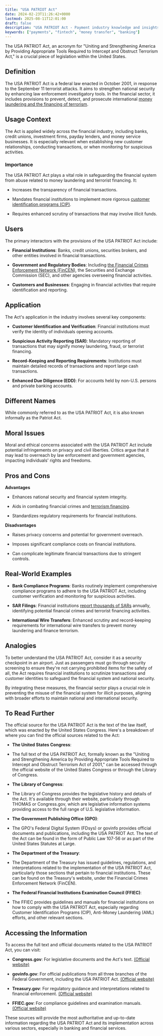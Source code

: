 ```yaml
---
title: "USA PATRIOT Act"
date: 2024-02-23T11:26:42+0000
lastmod: 2025-08-11T12:01:00
draft: false
description: "USA PATRIOT Act - Payment industry knowledge and insights"
keywords: ["payments", "fintech", "money transfer", "banking"]
---
```


The USA PATRIOT Act, an acronym for "Uniting and Strengthening America by Providing Appropriate Tools Required to Intercept and Obstruct Terrorism Act," is a crucial piece of legislation within the United States.

## Definition

The USA PATRIOT Act is a federal law enacted in October 2001, in response to the September 11 terrorist attacks. It aims to strengthen national security by enhancing law enforcement investigatory tools. In the financial sector, it includes provisions to prevent, detect, and prosecute international [money laundering and the financing of terrorism](https://faisalkhanllc.xyz/resources/payments-wiki/a/anti-money-laundering-aml/).

## Usage Context

The Act is applied widely across the financial industry, including banks, credit unions, investment firms, payday lenders, and money service businesses. It is especially relevant when establishing new customer relationships, conducting transactions, or when monitoring for suspicious activities.

### Importance

The USA PATRIOT Act plays a vital role in safeguarding the financial system from abuse related to money laundering and terrorist financing. It:

- Increases the transparency of financial transactions.

- Mandates financial institutions to implement more rigorous [customer identification programs (CIP)](https://faisalkhanllc.xyz/resources/payments-wiki/c/customer-identification-program-cip/).

- Requires enhanced scrutiny of transactions that may involve illicit funds.

## Users

The primary interactors with the provisions of the USA PATRIOT Act include:

- **Financial Institutions**: Banks, credit unions, securities brokers, and other entities involved in financial transactions.

- **Government and Regulatory Bodies**: Including [the Financial Crimes Enforcement Network (FinCEN)](https://faisalkhanllc.xyz/resources/payments-wiki/f/financial-crimes-enforcement-network-fincen/), the Securities and Exchange Commission (SEC), and other agencies overseeing financial activities.

- **Customers and Businesses**: Engaging in financial activities that require identification and reporting.

## Application

The Act's application in the industry involves several key components:

- **Customer Identification and Verification**: Financial institutions must verify the identity of individuals opening accounts.

- **Suspicious Activity Reporting (SAR)**: Mandatory reporting of transactions that may signify money laundering, fraud, or terrorist financing.

- **Record-Keeping and Reporting Requirements**: Institutions must maintain detailed records of transactions and report large cash transactions.

- **Enhanced Due Diligence (EDD)**: For accounts held by non-U.S. persons and private banking accounts.

## Different Names

While commonly referred to as the USA PATRIOT Act, it is also known informally as the Patriot Act.

## Moral Issues

Moral and ethical concerns associated with the USA PATRIOT Act include potential infringements on privacy and civil liberties. Critics argue that it may lead to overreach by law enforcement and government agencies, impacting individuals' rights and freedoms.

## Pros and Cons

**Advantages**

- Enhances national security and financial system integrity.

- Aids in combating financial crimes and [terrorism financing](https://faisalkhanllc.xyz/resources/payments-wiki/t/terrorist-financing-tf/).

- Standardizes regulatory requirements for financial institutions.

**Disadvantages**

- Raises privacy concerns and potential for government overreach.

- Imposes significant compliance costs on financial institutions.

- Can complicate legitimate financial transactions due to stringent controls.

## Real-World Examples

- **Bank Compliance Programs**: Banks routinely implement comprehensive compliance programs to adhere to the USA PATRIOT Act, including customer verification and monitoring for suspicious activities.

- **SAR Filings**: Financial institutions [report thousands of SARs](https://faisalkhanllc.xyz/resources/payments-wiki/s/suspicious-activity-report-sar/) annually, identifying potential financial crimes and terrorist financing activities.

- **International Wire Transfers**: Enhanced scrutiny and record-keeping requirements for international wire transfers to prevent money laundering and finance terrorism.

## Analogies

To better understand the USA PATRIOT Act, consider it as a security checkpoint in an airport. Just as passengers must go through security screening to ensure they're not carrying prohibited items for the safety of all, the Act requires financial institutions to scrutinize transactions and customer identities to safeguard the financial system and national security.

By integrating these measures, the financial sector plays a crucial role in preventing the misuse of the financial system for illicit purposes, aligning with broader efforts to maintain national and international security.

## To Read Further

The official source for the USA PATRIOT Act is the text of the law itself, which was enacted by the United States Congress. Here's a breakdown of where you can find the official sources related to the Act:

- **The United States Congress**:

- The full text of the USA PATRIOT Act, formally known as the "Uniting and Strengthening America by Providing Appropriate Tools Required to Intercept and Obstruct Terrorism Act of 2001," can be accessed through the official website of the United States Congress or through the Library of Congress.

- **The Library of Congress**:

- The Library of Congress provides the legislative history and details of the Act. It's available through their website, particularly through THOMAS or Congress.gov, which are legislative information systems providing access to the full range of U.S. legislative information.

- **The Government Publishing Office (GPO)**:

- The GPO's Federal Digital System (FDsys) or govinfo provides official documents and publications, including the USA PATRIOT Act. The text of the Act can be found in the form of Public Law 107-56 or as part of the United States Statutes at Large.

- **The Department of the Treasury**:

- The Department of the Treasury has issued guidelines, regulations, and interpretations related to the implementation of the USA PATRIOT Act, particularly those sections that pertain to financial institutions. These can be found on the Treasury's website, under the Financial Crimes Enforcement Network (FinCEN).

- **The Federal Financial Institutions Examination Council (FFIEC)**:

- The FFIEC provides guidelines and manuals for financial institutions on how to comply with the USA PATRIOT Act, especially regarding Customer Identification Programs (CIP), Anti-Money Laundering (AML) efforts, and other relevant sections.

## Accessing the Information

To access the full text and official documents related to the USA PATRIOT Act, you can visit:

- **Congress.gov**: For legislative documents and the Act's text. [(Official website)](https://www.congress.gov/)

- **govinfo.gov**: For official publications from all three branches of the Federal Government, including the USA PATRIOT Act. [(Official website)](https://www.govinfo.gov/)

- **Treasury.gov**: For regulatory guidance and interpretations related to financial enforcement. [(Official website)](http://Treasury.gov)

- **FFIEC.gov**: For compliance guidelines and examination manuals. [(Official website)](http://FFIEC.gov)

These sources will provide the most authoritative and up-to-date information regarding the USA PATRIOT Act and its implementation across various sectors, especially in banking and financial services.